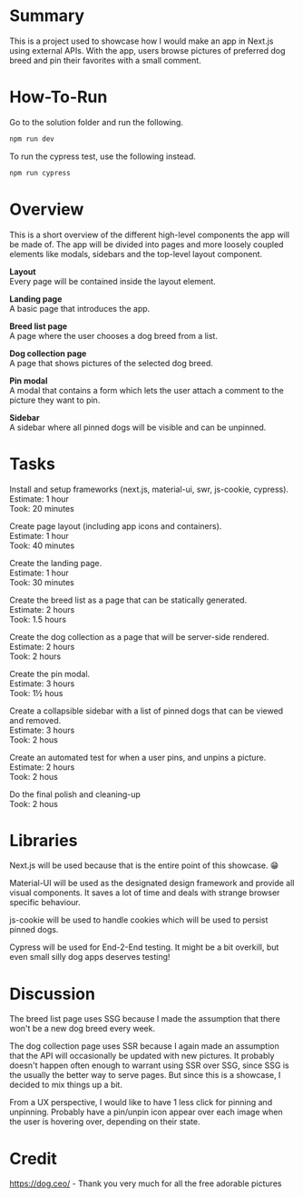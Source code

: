   # Summary

This is a project used to showcase how I would make an app in Next.js using external APIs. With the app, users browse pictures of preferred dog breed and pin their favorites with a small comment.

# How-To-Run

Go to the solution folder and run the following.

`````Bash
npm run dev
`````

To run the cypress test, use the following instead.

`````Bash
npm run cypress
`````

# Overview
This is a short overview of the different high-level components the app will be made of. The app will be divided into pages and more loosely coupled elements like modals, sidebars and the top-level layout component.

**Layout**
<br />
Every page will be contained inside the layout element.

**Landing page**
<br />
A basic page that introduces the app.

**Breed list page**
<br />
A page where the user chooses a dog breed from a list.

**Dog collection page**
<br />
A page that shows pictures of the selected dog breed.

**Pin modal**
<br />
A modal that contains a form which lets the user attach a comment to the picture they want to pin.

**Sidebar**
<br />
A sidebar where all pinned dogs will be visible and can be unpinned.

# Tasks

Install and setup frameworks (next.js, material-ui, swr, js-cookie, cypress).
<br />
Estimate: 1 hour
<br />
Took: 20 minutes

Create page layout (including app icons and containers).
<br />
Estimate: 1 hour
<br />
Took: 40 minutes

Create the landing page.
<br />
Estimate: 1 hour
<br />
Took: 30 minutes

Create the breed list as a page that can be statically generated.
<br />
Estimate: 2 hours
<br />
Took: 1.5 hours

Create the dog collection as a page that will be server-side rendered.
<br />
Estimate: 2 hours
<br />
Took: 2 hours

Create the pin modal.
<br />
Estimate: 3 hours
<br />
Took: 1½ hous

Create a collapsible sidebar with a list of pinned dogs that can be viewed and removed.
<br />
Estimate: 3 hours
<br />
Took: 2 hous

Create an automated test for when a user pins, and unpins a picture.
<br />
Estimate: 2 hours
<br />
Took: 2 hous

Do the final polish and cleaning-up
<br />
Took: 2 hous

# Libraries

Next.js will be used because that is the entire point of this showcase. 😁

Material-UI will be used as the designated design framework and provide all visual components. It saves a lot of time and deals with strange browser specific behaviour.

js-cookie will be used to handle cookies which will be used to persist pinned dogs.

Cypress will be used for End-2-End testing. It might be a bit overkill, but even small silly dog apps deserves testing!

# Discussion

The breed list page uses SSG because I made the assumption that there won't be a new dog breed every week.

The dog collection page uses SSR because I again made an assumption that the API will occasionally be updated with new pictures. It probably doesn't happen often enough to warrant using SSR over SSG, since SSG is the usually the better way to serve pages. But since this is a showcase, I decided to mix things up a bit.

From a UX perspective, I would like to have 1 less click for pinning and unpinning. Probably have a pin/unpin icon appear over each image when the user is hovering over, depending on their state.

# Credit

https://dog.ceo/ - Thank you very much for all the free adorable pictures